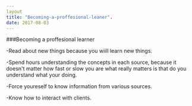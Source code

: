 ```yaml
---
layout
title: "Becoming-a-proffesional-leaner".
date: 2017-08-03
---
```


###Becoming a proffesional learner

-Read about new things because you wiill learn new things.

-Spend hours understanding  the concepts in each source, because it doesn't matter how fast or slow you are what really matters is that do you understand what your doing.

-Force youreself to know   information from  various sources.

-Know how to interact  with clients.
